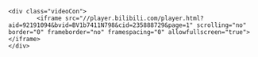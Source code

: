 <html>
  <head>



  </head>
  
  
  <body>

	<div class="videoCon">
			<iframe src="//player.bilibili.com/player.html?aid=92191094&bvid=BV1b7411N798&cid=235888729&page=1" scrolling="no" border="0" frameborder="no" framespacing="0" allowfullscreen="true"> </iframe>
	</div>
   
  </body>
</html>
